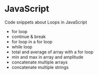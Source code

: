 # JavaScript

Code snippets about Loops in JavaScript

- for loop
- continue & break
- for loop in a for loop
- while loop
- total and average of array with a for loop
- min and max in array and amplitude
- concatenate multiple arrays
- concatenate multiple strings
